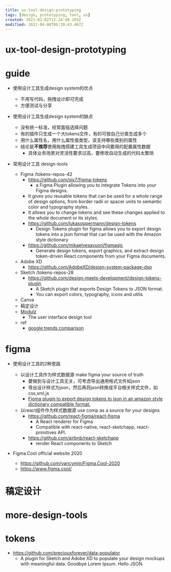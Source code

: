 ```yaml
---
title: ux-tool-design-prototyping
tags: [design, prototyping, tool, ux]
created: 2021-01-02T12:24:49.293Z
modified: 2021-04-08T09:20:43.467Z
---
```


# ux-tool-design-prototyping

# guide

- 使用设计工具生成design system的优点
  - 不用写代码，拖拽设计即可完成
  - 方便测试与分享

- 使用设计工具生成design system的缺点
  - 没有统一标准，经常面临选择问题
  - 有的插件只生成一个大tokens文件，有的可按自己分类生成多个
  - 用什么属性名，用什么属性值类型，该支持哪些类别的属性
  - 结论是**不推荐**使用拖拽搭建工具生成项目中间要用的配置属性数据
    - 具体业务场景对灵活性要求过高，要修改自动生成的代码太繁琐

- 常用设计工具 design-tools
  - Figma /tokens-repos-42
    - https://github.com/six7/figma-tokens
      - a Figma Plugin allowing you to integrate Tokens into your Figma designs.
    - It gives you reusable tokens that can be used for a whole range of design options, from border radii or spacer units to semantic color and typography styles. 
    - It allows you to change tokens and see these changes applied to the whole document or its styles.
    - https://github.com/lukasoppermann/design-tokens
      - Design Tokens plugin for figma allows you to export design tokens into a json format that can be used with the Amazon style dictionary 
    - https://github.com/mikaelvesavuori/figmagic
      - Generate design tokens, export graphics, and extract design token-driven React components from your Figma documents.
  - Adobe XD
    - https://github.com/AdobeXD/design-system-package-dsp
  - Sketch /tokens-repos-28
    - https://github.com/design-meets-development/design-tokens-plugin
      - A Sketch plugin that exports Design Tokens to JSON format. 
      - You can export colors, typography, icons and utilis
  - Canva
  - 稿定设计
  - [Modulz](https://www.modulz.app/)
    - The user interface design tool
  - ref
    - [google trends comparison](https://trends.google.com/trends/explore?date=today%205-y&geo=US&q=%2Fg%2F11f65940xs,%2Fg%2F11cmy5dpl7,%2Fg%2F11c3xbl03p)

# figma

- 使用设计工具的2种思路
  - 以设计工具作为样式数据源 make figma your source of truth
    - 要做到与设计工具无关，可考虑导出通用格式文件如json
    - 导出设计样式为json，然后再将json转换成平台相关样式文件，如css,xml,js
    - [Figma plugin to export design tokens to json in an amazon style dictionary compatible format.](https://github.com/lukasoppermann/design-tokens)
  - 以react组件作为样式数据源 use comp as a source for your designs
    - https://github.com/react-figma/react-figma
      - A React renderer for Figma
      - Compatible with react-native, react-sketchapp, react-primitives API.
    - https://github.com/airbnb/react-sketchapp
      - render React components to Sketch 

- Figma.Cool official website 2020
  - https://github.com/yancymin/Figma.Cool-2020
  - https://www.figma.cool/
# 稿定设计

# more-design-tools

# tokens

- https://github.com/preciousforever/data-populator
  - A plugin for Sketch and Adobe XD to populate your design mockups with meaningful data. Goodbye Lorem Ipsum. Hello JSON.
